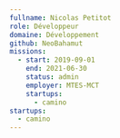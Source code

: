 ```yaml
---
fullname: Nicolas Petitot
role: Développeur
domaine: Développement
github: NeoBahamut
missions:
  - start: 2019-09-01
    end: 2021-06-30
    status: admin
    employer: MTES-MCT
    startups:
      - camino
startups:
  - camino
---
```

